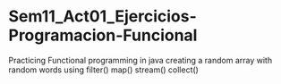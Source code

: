 # Sem11_Act01_Ejercicios-Programacion-Funcional
Practicing Functional programming in java  creating a random array with random words using filter() map() stream() collect()
